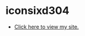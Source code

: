 # iconsixd304

- [Click here to view my site.](https://LauraMitchell13.github.io/iconsixd304/gradenparty.html)
